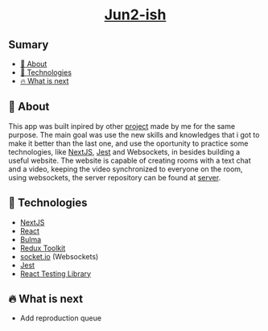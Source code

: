 # <h1 style="text-align: center;">  [Jun2-ish](https://jun2-ish.vercel.app/mainPage) </h1> 

## Sumary
* [:bookmark: About](#bookmark-about)
* [:rocket: Technologies](#rocket-technologies)
* [:fire: What is next](#fire-what-is-next)

 ## :bookmark: About
 This app was built inpired by other [project](https://github.com/alissonsz/videoParty) made by me for the same purpose. The main goal was use the new skills and knowledges that i got to make it better than the last one, and use the oportunity to practice some technologies, like [NextJS](https://nextjs.org/), [Jest](https://jestjs.io/) and Websockets, in besides building a useful website.
 The website is capable of creating rooms with a text chat and a video, keeping the video synchronized to everyone on the room, using websockets, the server repository can be found at [server](https://github.com/alissonsz/jun2-ish_backend). 
 
 ## :rocket: Technologies
 * [NextJS](https://nextjs.org/)
 * [React](https://reactjs.org/)
 * [Bulma](https://bulma.io)
 * [Redux Toolkit](https://redux-toolkit.js.org/)
 * [socket.io](https://socket.io/) (Websockets)
 * [Jest](https://jestjs.io/)
 * [React Testing Library](https://testing-library.com/docs/react-testing-library/intro/)

## :fire: What is next
 
- Add reproduction queue
